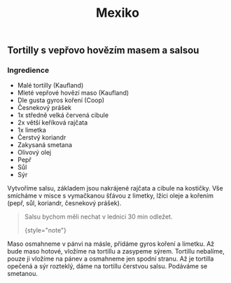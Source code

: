 ﻿---
title: Mexiko
---
## Tortilly s vepřovo hovězím masem a salsou

### Ingredience

- Malé tortilly (Kaufland)
- Mleté vepřové hovězí maso (Kaufland)
- Dle gusta gyros koření (Coop)
- Česnekový prášek
- 1x středně velká červená cibule
- 2x větší keříková rajčata
- 1x limetka
- Čerstvý koriandr
- Zakysaná smetana
- Olivový olej
- Pepř
- Sůl
- Sýr

<procedure title="Postup" collapsible="true">
   <step> Vytvoříme salsu, základem jsou nakrájené rajčata a cibule na kostičky.</step>
   <step>Vše smícháme v misce s vymačkanou šťávou z limetky, lžíci oleje a kořením (pepř, sůl, koriandr, česnekový prášek).
   
   > Salsu bychom měli nechat v lednici 30 min odležet.
   >
   > {style="note"}
   </step>
    <step>Maso osmahneme v pánvi na másle, přidáme gyros koření a limetku.</step>
    <step>Až bude maso hotové, vložíme na tortillu a zasypeme sýrem.</step>
    <step>Tortillu nebalíme, pouze ji vložíme na pánev a osmahneme jen spodní stranu.</step>
    <step>Až je tortilla opečená a sýr rozteklý, dáme na tortillu čerstvou salsu.</step>
    <step> Podáváme se smetanou.</step>
</procedure>